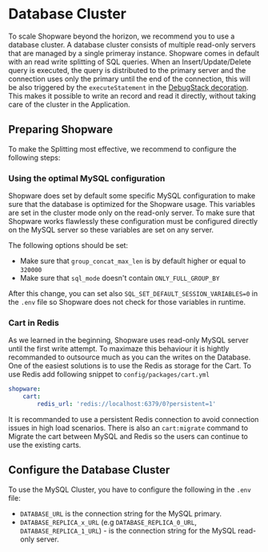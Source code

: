 # Database Cluster

To scale Shopware beyond the horizon, we recommend you to use a database cluster. A database cluster consists of multiple read-only servers that are managed by a single primeray instance. Shopware comes in default with an read write splitting of SQL queries. When an Insert/Update/Delete query is executed, the query is distributed to the primary server and the connection uses only the primary until the end of the connection, this will be also triggered by the ``executeStatement`` in the [DebugStack decoration](https://github.com/shopware/platform/blob/v6.4.11.1/src/Core/Profiling/Doctrine/DebugStack.php#L48).
This makes it possible to write an record and read it directly, without taking care of the cluster in the Application.

## Preparing Shopware

To make the Splitting most effective, we recommend to configure the following steps:

### Using the optimal MySQL configuration

Shopware does set by default some specific MySQL configuration to make sure that the database is optimized for the Shopware usage. 
This variables are set in the cluster mode only on the read-only server. To make sure that Shopware works flawlessly these configuration must be configured directly on the MySQL server so these variables are set on any server.

The following options should be set:

- Make sure that `group_concat_max_len` is by default higher or equal to `320000`
- Make sure that `sql_mode` doesn't contain `ONLY_FULL_GROUP_BY`

After this change, you can set also `SQL_SET_DEFAULT_SESSION_VARIABLES=0` in the `.env` file so Shopware does not check for those variables in runtime.

### Cart in Redis

As we learned in the beginning, Shopware uses read-only MySQL server until the first write attempt. To maximaze this behaviour it is hightly recommanded to outsource much as you can the writes on the Database. One of the easiest solutions is to use the Redis as storage for the Cart.
To use Redis add following snippet to `config/packages/cart.yml`

```yml
shopware:
    cart:
        redis_url: 'redis://localhost:6379/0?persistent=1'
```

It is recommanded to use a persistent Redis connection to avoid connection issues in high load scenarios. There is also an `cart:migrate` command to Migrate the cart between MySQL and Redis so the users can continue to use the existing carts.

## Configure the Database Cluster

To use the MySQL Cluster, you have to configure the following in the `.env` file:

- `DATABASE_URL` is the connection string for the MySQL primary.
- `DATABASE_REPLICA_x_URL` (e.g `DATABASE_REPLICA_0_URL`, `DATABASE_REPLICA_1_URL`) - is the connection string for the MySQL read-only server.


